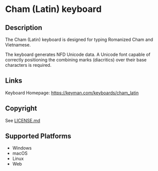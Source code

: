 Cham (Latin) keyboard
==============

Description
-----------
The Cham (Latin) keyboard is designed for typing Romanized Cham and Vietnamese. 

The keyboard generates NFD Unicode data. A Unicode font capable of correctly positioning the combining marks (diacritics) over their base characters is required.


Links
-----
Keyboard Homepage: https://keyman.com/keyboards/cham_latin

Copyright
---------
See [LICENSE.md](LICENSE.md)

Supported Platforms
-------------------
 * Windows
 * macOS
 * Linux
 * Web


